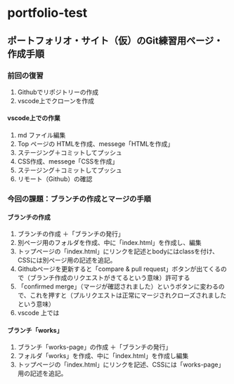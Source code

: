 # portfolio-test

## ポートフォリオ・サイト（仮）のGit練習用ページ・作成手順
### 前回の復習
  1. Githubでリポジトリーの作成
  2. vscode上でクローンを作成
#### vscode上での作業
  1. md ファイル編集
  2. Top ページの HTMLを作成、messege「HTMLを作成」
  3. ステージング＋コミットしてプッシュ
  4. CSS作成、messege「CSSを作成」
  5. ステージング＋コミットしてプッシュ
  6. リモート（Github）の確認

### 今回の課題：ブランチの作成とマージの手順
#### ブランチの作成
  1. ブランチの作成 ＋「ブランチの発行」
  2. 別ページ用のフォルダを作成、中に「index.html」を作成し、編集
  3. トップページの「index.html」にリンクを記述とbodyにはclassを付け、CSSには別ページ用の記述を追記。
  4. Githubページを更新すると「compare & pull request」ボタンが出てくるので（ブランチ作成のリクエストがきてるという意味）許可する
  5. 「confirmed merge」（マージが確認されました）というボタンに変わるので、これを押すと（プルリクエストは正常にマージされクローズされましたという意味）
  6. vscode 上では
#### ブランチ「works」
  1. ブランチ「works-page」の作成 ＋「ブランチの発行」
  2. フォルダ「works」を作成、中に「index.html」を作成し編集
  3. トップページの「index.html」にリンクを記述、CSSには「works-page」用の記述を追記。

